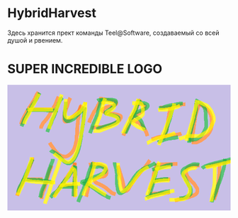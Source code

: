 # HybridHarvest
 Здесь хранится прект команды Teel@Software, создаваемый со всей душой и рвением.

# SUPER INCREDIBLE LOGO

![alt text](https://github.com/Teel-Software/HybridHarvest/blob/main/Media/Logo%20by%20Tr1xter%201.1.png?raw=true)
